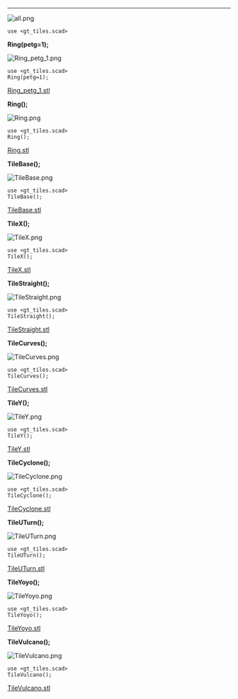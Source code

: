 
****

![all.png](all.png)

    use <gt_tiles.scad>
    



**Ring(petg=1);**

![Ring_petg_1.png](Ring_petg_1.png)

    use <gt_tiles.scad>
    Ring(petg=1);


[Ring_petg_1.stl](Ring_petg_1.stl)



**Ring();**

![Ring.png](Ring.png)

    use <gt_tiles.scad>
    Ring();


[Ring.stl](Ring.stl)



**TileBase();**

![TileBase.png](TileBase.png)

    use <gt_tiles.scad>
    TileBase();


[TileBase.stl](TileBase.stl)



**TileX();**

![TileX.png](TileX.png)

    use <gt_tiles.scad>
    TileX();


[TileX.stl](TileX.stl)



**TileStraight();**

![TileStraight.png](TileStraight.png)

    use <gt_tiles.scad>
    TileStraight();


[TileStraight.stl](TileStraight.stl)



**TileCurves();**

![TileCurves.png](TileCurves.png)

    use <gt_tiles.scad>
    TileCurves();


[TileCurves.stl](TileCurves.stl)



**TileY();**

![TileY.png](TileY.png)

    use <gt_tiles.scad>
    TileY();


[TileY.stl](TileY.stl)



**TileCyclone();**

![TileCyclone.png](TileCyclone.png)

    use <gt_tiles.scad>
    TileCyclone();


[TileCyclone.stl](TileCyclone.stl)



**TileUTurn();**

![TileUTurn.png](TileUTurn.png)

    use <gt_tiles.scad>
    TileUTurn();


[TileUTurn.stl](TileUTurn.stl)



**TileYoyo();**

![TileYoyo.png](TileYoyo.png)

    use <gt_tiles.scad>
    TileYoyo();


[TileYoyo.stl](TileYoyo.stl)



**TileVulcano();**

![TileVulcano.png](TileVulcano.png)

    use <gt_tiles.scad>
    TileVulcano();


[TileVulcano.stl](TileVulcano.stl)


